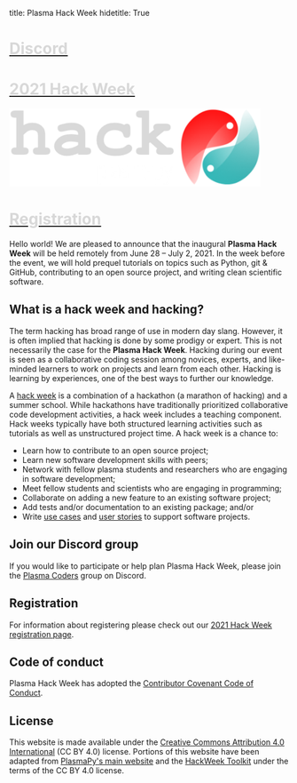 title: Plasma Hack Week
hidetitle: True

<!-- Feature Cards -->
<div class="feature-row" style="margin-bottom: 16px">
    <!-- Feature 1 -->
    <div class="feature-column">
        <a class="feature-link" href="https://discord.gg/HdsZkp9M35">
        <div class="feature-card" 
              style="background: linear-gradient(to left, 
                                 var(--plasmapy-darkblue) 0%,
                                 var(--plasmapy-light-red) 200%);">
            <div>
                <h1 style="color: #d8d8d8; font-weight: bold">
                    Discord
                </h1>
            </div>
        </div>
        </a>
    </div>
    <!-- Feature 2 -->
    <div class="feature-column">
        <a class="feature-link" href="2021/about">
        <div class="feature-card" 
              style="background-image: none;
                     background-color: var(--plasmapy-darkblue)">
            <div>
                <h1 style="color: #d8d8d8; margin-bottom: 18px">
                    2021 Hack Week
                </h1>
                <img src="/images/hack_logo(v7).png" alt="" style="max-width: 90%">
            </div>
        </div>
        </a>
    </div>
    <!-- Feature 3 -->
    <div class="feature-column">
        <a class="feature-link" href="2021/registration">
        <div class="feature-card" 
              style="background: linear-gradient(to right, 
                                 var(--plasmapy-darkblue) 0%,
                                 var(--plasmapy-bluegreen) 200%);">
            <div>
                <h1 style="color: #d8d8d8; font-weight: bold">
                    Registration
                </h1>
            </div>
        </div>
        </a>
    </div>
</div>

Hello world!  We are pleased to announce that the inaugural **Plasma
Hack Week** will be held remotely from June 28 – July 2, 2021.  In the
week before the event, we will hold prequel tutorials on topics such
as Python, git & GitHub, contributing to an open source project, and
writing clean scientific software.  

## What is a hack week and hacking?

The term hacking has broad range of use in modern day slang.  However,
it is often implied that hacking is done by some prodigy or expert.
This is not necessarily the case for the **Plasma Hack Week**.  Hacking
during our event is seen as a collaborative coding session among novices,
experts, and like-minded learners to work on projects and learn from
each other.  Hacking is learning by experiences, one of the best ways
to further our knowledge.

A [hack week](https://doi.org/10.1073/pnas.1717196115) is a combination
of a hackathon (a marathon of hacking) and a summer school.  While 
hackathons have traditionally prioritized collaborative code development
activities, a hack week includes a teaching component.  Hack weeks 
typically have both structured learning activities such as tutorials as
well as unstructured project time. A hack week is a chance to:
 
- Learn how to contribute to an open source project;
- Learn new software development skills with peers;
- Network with fellow plasma students and researchers who are engaging 
  in software development;
- Meet fellow students and scientists who are engaging in programming;
- Collaborate on adding a new feature to an existing software project;
- Add tests and/or documentation to an existing package; and/or
- Write [use cases](https://en.wikipedia.org/wiki/Use_case) and
  [user stories](https://en.wikipedia.org/wiki/User_story) to support
  software projects.

## Join our Discord group

If you would like to participate or help plan Plasma Hack Week, please
join the [Plasma Coders](https://discord.gg/HdsZkp9M35) group on Discord.

## Registration

For information about registering please check out our 
[2021 Hack Week registration page](./2021/registration).

## Code of conduct

Plasma Hack Week has adopted the [Contributor Covenant Code of
Conduct](https://www.contributor-covenant.org/version/2/0/code_of_conduct/).

## License

This website is made available under the [Creative Commons Attribution 4.0
International](https://creativecommons.org/licenses/by/4.0/) (CC BY 4.0)
license.  Portions of this website have been adapted from
[PlasmaPy's main website](https://www.plasmapy.org/) and the 
[HackWeek Toolkit](https://uwescience.github.io/HackWeek-Toolkit/#)
under the terms of the CC BY 4.0 license.
